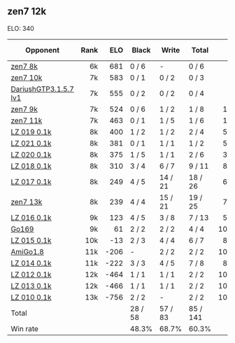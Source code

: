 ## zen7 12k ##

ELO: 340

Opponent | Rank | ELO | Black | Write | Total | Win rate
---------|-----:|----:|-------|-------|-------|-------:
[zen7 8k](zen7%208k.md) | 6k | 681 | 0 / 6 | - | 0 / 6 | 0.0%
[zen7 10k](zen7%2010k.md) | 7k | 583 | 0 / 1 | 0 / 2 | 0 / 3 | 0.0%
[DariushGTP3.1.5.7 lv1](DariushGTP3.1.5.7%20lv1.md) | 7k | 555 | 0 / 2 | 0 / 2 | 0 / 4 | 0.0%
[zen7 9k](zen7%209k.md) | 7k | 524 | 0 / 6 | 1 / 2 | 1 / 8 | 12.5%
[zen7 11k](zen7%2011k.md) | 7k | 463 | 0 / 1 | 1 / 5 | 1 / 6 | 16.7%
[LZ 019 0.1k](LZ%20019%200.1k.md) | 8k | 400 | 1 / 2 | 1 / 2 | 2 / 4 | 50.0%
[LZ 021 0.1k](LZ%20021%200.1k.md) | 8k | 381 | 0 / 1 | 1 / 1 | 1 / 2 | 50.0%
[LZ 020 0.1k](LZ%20020%200.1k.md) | 8k | 375 | 1 / 5 | 1 / 1 | 2 / 6 | 33.3%
[LZ 018 0.1k](LZ%20018%200.1k.md) | 8k | 310 | 3 / 4 | 6 / 7 | 9 / 11 | 81.8%
[LZ 017 0.1k](LZ%20017%200.1k.md) | 8k | 249 | 4 / 5 | 14 / 21 | 18 / 26 | 69.2%
[zen7 13k](zen7%2013k.md) | 8k | 239 | 4 / 4 | 15 / 21 | 19 / 25 | 76.0%
[LZ 016 0.1k](LZ%20016%200.1k.md) | 9k | 123 | 4 / 5 | 3 / 8 | 7 / 13 | 53.8%
[Go169](Go169.md) | 9k | 61 | 2 / 2 | 2 / 2 | 4 / 4 | 100.0%
[LZ 015 0.1k](LZ%20015%200.1k.md) | 10k | -13 | 2 / 3 | 4 / 4 | 6 / 7 | 85.7%
[AmiGo1.8](AmiGo1.8.md) | 11k | -206 | - | 2 / 2 | 2 / 2 | 100.0%
[LZ 014 0.1k](LZ%20014%200.1k.md) | 11k | -222 | 3 / 3 | 4 / 5 | 7 / 8 | 87.5%
[LZ 012 0.1k](LZ%20012%200.1k.md) | 12k | -464 | 1 / 1 | 1 / 1 | 2 / 2 | 100.0%
[LZ 013 0.1k](LZ%20013%200.1k.md) | 12k | -466 | 1 / 1 | 1 / 1 | 2 / 2 | 100.0%
[LZ 010 0.1k](LZ%20010%200.1k.md) | 13k | -756 | 2 / 2 | - | 2 / 2 | 100.0%
Total | | | 28 / 58 | 57 / 83 | 85 / 141 | 
Win rate| | | 48.3% | 68.7% | 60.3% | 
